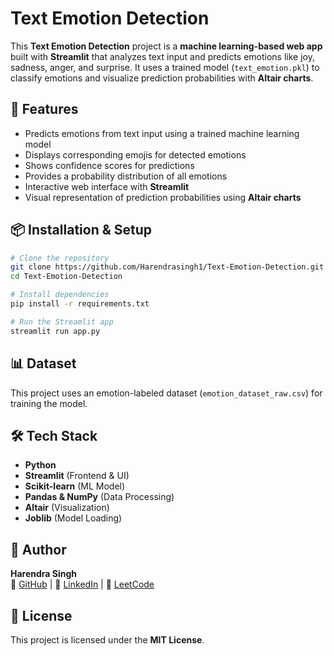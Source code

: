 # Text Emotion Detection

This **Text Emotion Detection** project is a **machine learning-based web app** built with **Streamlit** that analyzes text input and predicts emotions like joy, sadness, anger, and surprise. It uses a trained model (`text_emotion.pkl`) to classify emotions and visualize prediction probabilities with **Altair charts**.

## 🚀 Features
- Predicts emotions from text input using a trained machine learning model
- Displays corresponding emojis for detected emotions
- Shows confidence scores for predictions
- Provides a probability distribution of all emotions
- Interactive web interface with **Streamlit**
- Visual representation of prediction probabilities using **Altair charts**

## 📦 Installation & Setup
```bash
# Clone the repository
git clone https://github.com/Harendrasingh1/Text-Emotion-Detection.git
cd Text-Emotion-Detection

# Install dependencies
pip install -r requirements.txt

# Run the Streamlit app
streamlit run app.py
```

## 📊 Dataset
This project uses an emotion-labeled dataset (`emotion_dataset_raw.csv`) for training the model.


## 🛠 Tech Stack
- **Python**
- **Streamlit** (Frontend & UI)
- **Scikit-learn** (ML Model)
- **Pandas & NumPy** (Data Processing)
- **Altair** (Visualization)
- **Joblib** (Model Loading)

## 👤 Author
**Harendra Singh**  
📌 [GitHub](https://github.com/Harendrasingh1) | 📌 [LinkedIn](https://www.linkedin.com/in/harendra8587/) | 📌 [LeetCode](https://leetcode.com/u/Thakurji01/)

## 📝 License
This project is licensed under the **MIT License**.

